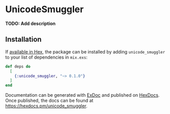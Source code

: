 # UnicodeSmuggler

**TODO: Add description**

## Installation

If [available in Hex](https://hex.pm/docs/publish), the package can be installed
by adding `unicode_smuggler` to your list of dependencies in `mix.exs`:

```elixir
def deps do
  [
    {:unicode_smuggler, "~> 0.1.0"}
  ]
end
```

Documentation can be generated with [ExDoc](https://github.com/elixir-lang/ex_doc)
and published on [HexDocs](https://hexdocs.pm). Once published, the docs can
be found at <https://hexdocs.pm/unicode_smuggler>.

